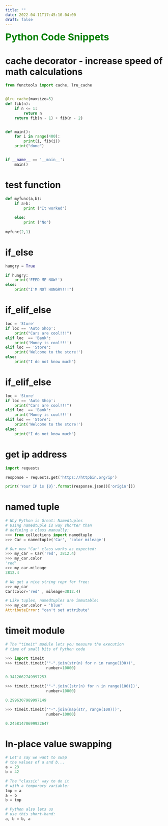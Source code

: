```yaml
---
title: ""
date: 2022-04-11T17:45:10-04:00
draft: false
---
```


<span style="color:green;font-weight:700;font-size:30px"> 
Python Code Snippets
</span>

# cache decorator - increase speed of math calculations
```python
from functools import cache, lru_cache


@lru_cache(maxsize=5)
def fib(n):
    if n <= 1:
        return n
    return fib(n - 1) + fib(n - 2)


def main():
    for i in range(400):
        print(i, fib(i))
    print("done")


if __name__ == '__main__':
    main()
```

# test function
```python
def myfunc(a,b):
    if a>b:
        print ("It worked")
    
    else:
        print ("No")
        
myfunc(2,1)
```

# if_else
```python
hungry = True

if hungry:
    print('FEED ME NOW!')
else:
    print("I'M NOT HUNGRY!!!")
```

# if_elif_else
```python
loc = 'Store'
if loc == 'Auto Shop':
    print("Cars are cool!!!")
elif loc  == 'Bank':
    print('Money is cool!!!')
elif loc == 'Store':
    print('Welcome to the store!')
else:
    print("I do not know much")
```

# if_elif_else
```python
loc = 'Store'
if loc == 'Auto Shop':
    print("Cars are cool!!!")
elif loc  == 'Bank':
    print('Money is cool!!!')
elif loc == 'Store':
    print('Welcome to the store!')
else:
    print("I do not know much")
```

# get ip address
```python
import requests

response = requests.get('https://httpbin.org/ip')

print('Your IP is {0}'.format(response.json()['origin']))
```

# named tuple
```python
# Why Python is Great: Namedtuples
# Using namedtuple is way shorter than
# defining a class manually:
>>> from collections import namedtuple
>>> Car = namedtuple('Car', 'color mileage')

# Our new "Car" class works as expected:
>>> my_car = Car('red', 3812.4)
>>> my_car.color
'red'
>>> my_car.mileage
3812.4

# We get a nice string repr for free:
>>> my_car
Car(color='red' , mileage=3812.4)

# Like tuples, namedtuples are immutable:
>>> my_car.color = 'blue'
AttributeError: "can't set attribute"
```

# timeit module 
```python
# The "timeit" module lets you measure the execution
# time of small bits of Python code

>>> import timeit
>>> timeit.timeit('"-".join(str(n) for n in range(100))',
                  number=10000)

0.3412662749997253

>>> timeit.timeit('"-".join([str(n) for n in range(100)])',
                  number=10000)

0.2996307989997149

>>> timeit.timeit('"-".join(map(str, range(100)))',
                  number=10000)

0.24581470699922647
```
# In-place value swapping
```python
# Let's say we want to swap
# the values of a and b...
a = 23
b = 42

# The "classic" way to do it
# with a temporary variable:
tmp = a
a = b
b = tmp

# Python also lets us
# use this short-hand:
a, b = b, a
